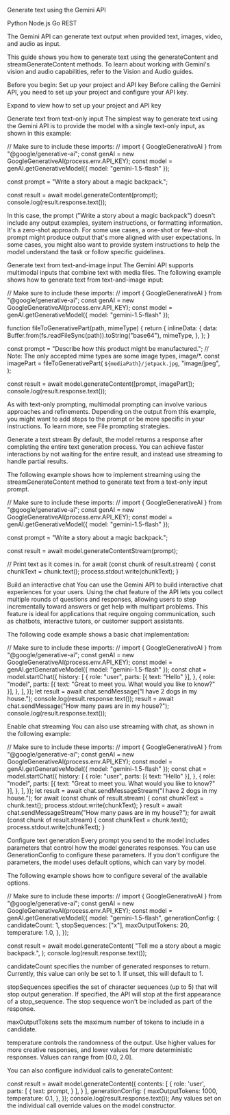 Generate text using the Gemini API

Python Node.js Go REST

The Gemini API can generate text output when provided text, images, video, and audio as input.

This guide shows you how to generate text using the generateContent and streamGenerateContent methods. To learn about working with Gemini's vision and audio capabilities, refer to the Vision and Audio guides.

Before you begin: Set up your project and API key
Before calling the Gemini API, you need to set up your project and configure your API key.

 Expand to view how to set up your project and API key

Generate text from text-only input
The simplest way to generate text using the Gemini API is to provide the model with a single text-only input, as shown in this example:


// Make sure to include these imports:
// import { GoogleGenerativeAI } from "@google/generative-ai";
const genAI = new GoogleGenerativeAI(process.env.API_KEY);
const model = genAI.getGenerativeModel({ model: "gemini-1.5-flash" });

const prompt = "Write a story about a magic backpack.";

const result = await model.generateContent(prompt);
console.log(result.response.text());

In this case, the prompt ("Write a story about a magic backpack") doesn't include any output examples, system instructions, or formatting information. It's a zero-shot approach. For some use cases, a one-shot or few-shot prompt might produce output that's more aligned with user expectations. In some cases, you might also want to provide system instructions to help the model understand the task or follow specific guidelines.

Generate text from text-and-image input
The Gemini API supports multimodal inputs that combine text with media files. The following example shows how to generate text from text-and-image input:


// Make sure to include these imports:
// import { GoogleGenerativeAI } from "@google/generative-ai";
const genAI = new GoogleGenerativeAI(process.env.API_KEY);
const model = genAI.getGenerativeModel({ model: "gemini-1.5-flash" });

function fileToGenerativePart(path, mimeType) {
  return {
    inlineData: {
      data: Buffer.from(fs.readFileSync(path)).toString("base64"),
      mimeType,
    },
  };
}

const prompt = "Describe how this product might be manufactured.";
// Note: The only accepted mime types are some image types, image/*.
const imagePart = fileToGenerativePart(
  `${mediaPath}/jetpack.jpg`,
  "image/jpeg",
);

const result = await model.generateContent([prompt, imagePart]);
console.log(result.response.text());

As with text-only prompting, multimodal prompting can involve various approaches and refinements. Depending on the output from this example, you might want to add steps to the prompt or be more specific in your instructions. To learn more, see File prompting strategies.

Generate a text stream
By default, the model returns a response after completing the entire text generation process. You can achieve faster interactions by not waiting for the entire result, and instead use streaming to handle partial results.

The following example shows how to implement streaming using the streamGenerateContent method to generate text from a text-only input prompt.


// Make sure to include these imports:
// import { GoogleGenerativeAI } from "@google/generative-ai";
const genAI = new GoogleGenerativeAI(process.env.API_KEY);
const model = genAI.getGenerativeModel({ model: "gemini-1.5-flash" });

const prompt = "Write a story about a magic backpack.";

const result = await model.generateContentStream(prompt);

// Print text as it comes in.
for await (const chunk of result.stream) {
  const chunkText = chunk.text();
  process.stdout.write(chunkText);
}

Build an interactive chat
You can use the Gemini API to build interactive chat experiences for your users. Using the chat feature of the API lets you collect multiple rounds of questions and responses, allowing users to step incrementally toward answers or get help with multipart problems. This feature is ideal for applications that require ongoing communication, such as chatbots, interactive tutors, or customer support assistants.

The following code example shows a basic chat implementation:


// Make sure to include these imports:
// import { GoogleGenerativeAI } from "@google/generative-ai";
const genAI = new GoogleGenerativeAI(process.env.API_KEY);
const model = genAI.getGenerativeModel({ model: "gemini-1.5-flash" });
const chat = model.startChat({
  history: [
    {
      role: "user",
      parts: [{ text: "Hello" }],
    },
    {
      role: "model",
      parts: [{ text: "Great to meet you. What would you like to know?" }],
    },
  ],
});
let result = await chat.sendMessage("I have 2 dogs in my house.");
console.log(result.response.text());
result = await chat.sendMessage("How many paws are in my house?");
console.log(result.response.text());

Enable chat streaming
You can also use streaming with chat, as shown in the following example:


// Make sure to include these imports:
// import { GoogleGenerativeAI } from "@google/generative-ai";
const genAI = new GoogleGenerativeAI(process.env.API_KEY);
const model = genAI.getGenerativeModel({ model: "gemini-1.5-flash" });
const chat = model.startChat({
  history: [
    {
      role: "user",
      parts: [{ text: "Hello" }],
    },
    {
      role: "model",
      parts: [{ text: "Great to meet you. What would you like to know?" }],
    },
  ],
});
let result = await chat.sendMessageStream("I have 2 dogs in my house.");
for await (const chunk of result.stream) {
  const chunkText = chunk.text();
  process.stdout.write(chunkText);
}
result = await chat.sendMessageStream("How many paws are in my house?");
for await (const chunk of result.stream) {
  const chunkText = chunk.text();
  process.stdout.write(chunkText);
}

Configure text generation
Every prompt you send to the model includes parameters that control how the model generates responses. You can use GenerationConfig to configure these parameters. If you don't configure the parameters, the model uses default options, which can vary by model.

The following example shows how to configure several of the available options.


// Make sure to include these imports:
// import { GoogleGenerativeAI } from "@google/generative-ai";
const genAI = new GoogleGenerativeAI(process.env.API_KEY);
const model = genAI.getGenerativeModel({
  model: "gemini-1.5-flash",
  generationConfig: {
    candidateCount: 1,
    stopSequences: ["x"],
    maxOutputTokens: 20,
    temperature: 1.0,
  },
});

const result = await model.generateContent(
  "Tell me a story about a magic backpack.",
);
console.log(result.response.text());

candidateCount specifies the number of generated responses to return. Currently, this value can only be set to 1. If unset, this will default to 1.

stopSequences specifies the set of character sequences (up to 5) that will stop output generation. If specified, the API will stop at the first appearance of a stop_sequence. The stop sequence won't be included as part of the response.

maxOutputTokens sets the maximum number of tokens to include in a candidate.

temperature controls the randomness of the output. Use higher values for more creative responses, and lower values for more deterministic responses. Values can range from [0.0, 2.0].

You can also configure individual calls to generateContent:


const result = await model.generateContent({
  contents: [
    {
      role: 'user',
      parts: [
        {
          text: prompt,
        }
      ],
    }
  ],
  generationConfig: {
    maxOutputTokens: 1000,
    temperature: 0.1,
  },
});
console.log(result.response.text());
Any values set on the individual call override values on the model constructor.